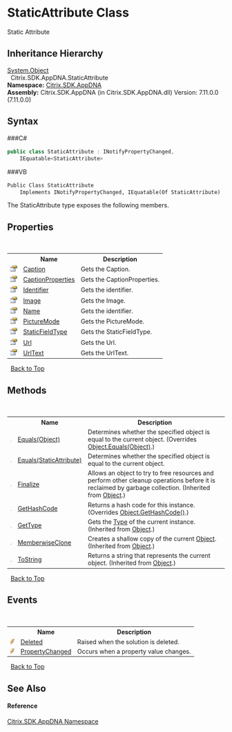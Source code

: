 # StaticAttribute Class
 

Static Attribute


## Inheritance Hierarchy
<a href="http://msdn2.microsoft.com/en-us/library/e5kfa45b" target="_blank">System.Object</a><br />&nbsp;&nbsp;Citrix.SDK.AppDNA.StaticAttribute<br />
**Namespace:**&nbsp;<a href="N_Citrix_SDK_AppDNA">Citrix.SDK.AppDNA</a><br />**Assembly:**&nbsp;Citrix.SDK.AppDNA (in Citrix.SDK.AppDNA.dll) Version: 7.11.0.0 (7.11.0.0)

## Syntax

###C#
```csharp
public class StaticAttribute : INotifyPropertyChanged, 
	IEquatable<StaticAttribute>
```

###VB
```vbnet
Public Class StaticAttribute
	Implements INotifyPropertyChanged, IEquatable(Of StaticAttribute)
```

The StaticAttribute type exposes the following members.


## Properties
&nbsp;<table><tr><th></th><th>Name</th><th>Description</th></tr><tr><td>![Public property](media/pubproperty.gif "Public property")</td><td><a href="P_Citrix_SDK_AppDNA_StaticAttribute_Caption">Caption</a></td><td>
Gets the Caption.</td></tr><tr><td>![Public property](media/pubproperty.gif "Public property")</td><td><a href="P_Citrix_SDK_AppDNA_StaticAttribute_CaptionProperties">CaptionProperties</a></td><td>
Gets the CaptionProperties.</td></tr><tr><td>![Public property](media/pubproperty.gif "Public property")</td><td><a href="P_Citrix_SDK_AppDNA_StaticAttribute_Identifier">Identifier</a></td><td>
Gets the identifier.</td></tr><tr><td>![Public property](media/pubproperty.gif "Public property")</td><td><a href="P_Citrix_SDK_AppDNA_StaticAttribute_Image">Image</a></td><td>
Gets the Image.</td></tr><tr><td>![Public property](media/pubproperty.gif "Public property")</td><td><a href="P_Citrix_SDK_AppDNA_StaticAttribute_Name">Name</a></td><td>
Gets the identifier.</td></tr><tr><td>![Public property](media/pubproperty.gif "Public property")</td><td><a href="P_Citrix_SDK_AppDNA_StaticAttribute_PictureMode">PictureMode</a></td><td>
Gets the PictureMode.</td></tr><tr><td>![Public property](media/pubproperty.gif "Public property")</td><td><a href="P_Citrix_SDK_AppDNA_StaticAttribute_StaticFieldType">StaticFieldType</a></td><td>
Gets the StaticFieldType.</td></tr><tr><td>![Public property](media/pubproperty.gif "Public property")</td><td><a href="P_Citrix_SDK_AppDNA_StaticAttribute_Url">Url</a></td><td>
Gets the Url.</td></tr><tr><td>![Public property](media/pubproperty.gif "Public property")</td><td><a href="P_Citrix_SDK_AppDNA_StaticAttribute_UrlText">UrlText</a></td><td>
Gets the UrlText.</td></tr></table>&nbsp;
<a href="#staticattribute-class">Back to Top</a>

## Methods
&nbsp;<table><tr><th></th><th>Name</th><th>Description</th></tr><tr><td>![Public method](media/pubmethod.gif "Public method")</td><td><a href="M_Citrix_SDK_AppDNA_StaticAttribute_Equals_1">Equals(Object)</a></td><td>
Determines whether the specified object is equal to the current object.
 (Overrides <a href="http://msdn2.microsoft.com/en-us/library/bsc2ak47" target="_blank">Object.Equals(Object)</a>.)</td></tr><tr><td>![Public method](media/pubmethod.gif "Public method")</td><td><a href="M_Citrix_SDK_AppDNA_StaticAttribute_Equals">Equals(StaticAttribute)</a></td><td>
Determines whether the specified object is equal to the current object.</td></tr><tr><td>![Protected method](media/protmethod.gif "Protected method")</td><td><a href="http://msdn2.microsoft.com/en-us/library/4k87zsw7" target="_blank">Finalize</a></td><td>
Allows an object to try to free resources and perform other cleanup operations before it is reclaimed by garbage collection.
 (Inherited from <a href="http://msdn2.microsoft.com/en-us/library/e5kfa45b" target="_blank">Object</a>.)</td></tr><tr><td>![Public method](media/pubmethod.gif "Public method")</td><td><a href="M_Citrix_SDK_AppDNA_StaticAttribute_GetHashCode">GetHashCode</a></td><td>
Returns a hash code for this instance.
 (Overrides <a href="http://msdn2.microsoft.com/en-us/library/zdee4b3y" target="_blank">Object.GetHashCode()</a>.)</td></tr><tr><td>![Public method](media/pubmethod.gif "Public method")</td><td><a href="http://msdn2.microsoft.com/en-us/library/dfwy45w9" target="_blank">GetType</a></td><td>
Gets the <a href="http://msdn2.microsoft.com/en-us/library/42892f65" target="_blank">Type</a> of the current instance.
 (Inherited from <a href="http://msdn2.microsoft.com/en-us/library/e5kfa45b" target="_blank">Object</a>.)</td></tr><tr><td>![Protected method](media/protmethod.gif "Protected method")</td><td><a href="http://msdn2.microsoft.com/en-us/library/57ctke0a" target="_blank">MemberwiseClone</a></td><td>
Creates a shallow copy of the current <a href="http://msdn2.microsoft.com/en-us/library/e5kfa45b" target="_blank">Object</a>.
 (Inherited from <a href="http://msdn2.microsoft.com/en-us/library/e5kfa45b" target="_blank">Object</a>.)</td></tr><tr><td>![Public method](media/pubmethod.gif "Public method")</td><td><a href="http://msdn2.microsoft.com/en-us/library/7bxwbwt2" target="_blank">ToString</a></td><td>
Returns a string that represents the current object.
 (Inherited from <a href="http://msdn2.microsoft.com/en-us/library/e5kfa45b" target="_blank">Object</a>.)</td></tr></table>&nbsp;
<a href="#staticattribute-class">Back to Top</a>

## Events
&nbsp;<table><tr><th></th><th>Name</th><th>Description</th></tr><tr><td>![Public event](media/pubevent.gif "Public event")</td><td><a href="E_Citrix_SDK_AppDNA_StaticAttribute_Deleted">Deleted</a></td><td>
Raised when the solution is deleted.</td></tr><tr><td>![Public event](media/pubevent.gif "Public event")</td><td><a href="E_Citrix_SDK_AppDNA_StaticAttribute_PropertyChanged">PropertyChanged</a></td><td>
Occurs when a property value changes.</td></tr></table>&nbsp;
<a href="#staticattribute-class">Back to Top</a>

## See Also


#### Reference
<a href="N_Citrix_SDK_AppDNA">Citrix.SDK.AppDNA Namespace</a><br />